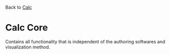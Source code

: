 Back to [Calc](https://github.com/herzogdemeuron/calc#readme)

# Calc Core

Contains all functionality that is independent of the authoring softwares and visualization method.